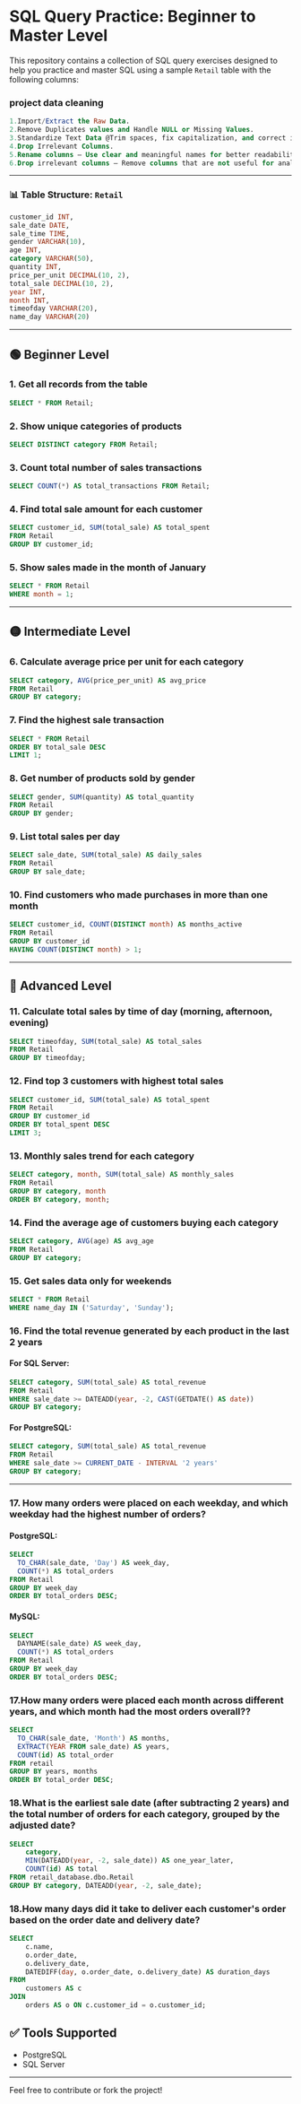 
# SQL Query Practice: Beginner to Master Level

This repository contains a collection of SQL query exercises designed to help you practice and master SQL using a sample `Retail` table with the following columns:

###  project data cleaning 

```sql
1.Import/Extract the Raw Data.
2.Remove Duplicates values and Handle NULL or Missing Values.
3.Standardize Text Data @Trim spaces, fix capitalization, and correct inconsistent spelling
4.Drop Irrelevant Columns.
5.Rename columns – Use clear and meaningful names for better readability.
6.Drop irrelevant columns – Remove columns that are not useful for analysis.
```

---

### 📊 Table Structure: `Retail`

```sql
customer_id INT,
sale_date DATE,
sale_time TIME,
gender VARCHAR(10),
age INT,
category VARCHAR(50),
quantity INT,
price_per_unit DECIMAL(10, 2),
total_sale DECIMAL(10, 2),
year INT,
month INT,
timeofday VARCHAR(20),
name_day VARCHAR(20)
```

---

## 🟢 Beginner Level

### 1. Get all records from the table

```sql
SELECT * FROM Retail;
```

### 2. Show unique categories of products

```sql
SELECT DISTINCT category FROM Retail;
```

### 3. Count total number of sales transactions

```sql
SELECT COUNT(*) AS total_transactions FROM Retail;
```

### 4. Find total sale amount for each customer

```sql
SELECT customer_id, SUM(total_sale) AS total_spent
FROM Retail
GROUP BY customer_id;
```

### 5. Show sales made in the month of January

```sql
SELECT * FROM Retail
WHERE month = 1;
```

---

## 🟡 Intermediate Level

### 6. Calculate average price per unit for each category

```sql
SELECT category, AVG(price_per_unit) AS avg_price
FROM Retail
GROUP BY category;
```

### 7. Find the highest sale transaction

```sql
SELECT * FROM Retail
ORDER BY total_sale DESC
LIMIT 1;
```

### 8. Get number of products sold by gender

```sql
SELECT gender, SUM(quantity) AS total_quantity
FROM Retail
GROUP BY gender;
```

### 9. List total sales per day

```sql
SELECT sale_date, SUM(total_sale) AS daily_sales
FROM Retail
GROUP BY sale_date;
```

### 10. Find customers who made purchases in more than one month

```sql
SELECT customer_id, COUNT(DISTINCT month) AS months_active
FROM Retail
GROUP BY customer_id
HAVING COUNT(DISTINCT month) > 1;
```

---

## 🔴 Advanced Level

### 11. Calculate total sales by time of day (morning, afternoon, evening)

```sql
SELECT timeofday, SUM(total_sale) AS total_sales
FROM Retail
GROUP BY timeofday;
```

### 12. Find top 3 customers with highest total sales

```sql
SELECT customer_id, SUM(total_sale) AS total_spent
FROM Retail
GROUP BY customer_id
ORDER BY total_spent DESC
LIMIT 3;
```

### 13. Monthly sales trend for each category

```sql
SELECT category, month, SUM(total_sale) AS monthly_sales
FROM Retail
GROUP BY category, month
ORDER BY category, month;
```

### 14. Find the average age of customers buying each category

```sql
SELECT category, AVG(age) AS avg_age
FROM Retail
GROUP BY category;
```

### 15. Get sales data only for weekends

```sql
SELECT * FROM Retail
WHERE name_day IN ('Saturday', 'Sunday');
```

### 16. Find the total revenue generated by each product in the last 2 years

#### For SQL Server:

```sql
SELECT category, SUM(total_sale) AS total_revenue
FROM Retail
WHERE sale_date >= DATEADD(year, -2, CAST(GETDATE() AS date))
GROUP BY category;
```

#### For PostgreSQL:

```sql
SELECT category, SUM(total_sale) AS total_revenue
FROM Retail
WHERE sale_date >= CURRENT_DATE - INTERVAL '2 years'
GROUP BY category;
```

---

### 17. How many orders were placed on each weekday, and which weekday had the highest number of orders?

#### PostgreSQL:

```sql
SELECT 
  TO_CHAR(sale_date, 'Day') AS week_day,
  COUNT(*) AS total_orders
FROM Retail
GROUP BY week_day
ORDER BY total_orders DESC;
```

#### MySQL:

```sql
SELECT 
  DAYNAME(sale_date) AS week_day,
  COUNT(*) AS total_orders
FROM Retail
GROUP BY week_day
ORDER BY total_orders DESC;
```

### 17.How many orders were placed each month across different years, and which month had the most orders overall??

```sql
SELECT 
  TO_CHAR(sale_date, 'Month') AS months,
  EXTRACT(YEAR FROM sale_date) AS years,
  COUNT(id) AS total_order
FROM retail
GROUP BY years, months
ORDER BY total_order DESC;

```
### 18.What is the earliest sale date (after subtracting 2 years) and the total number of orders for each category, grouped by the adjusted date?

```sql
SELECT 
    category,
    MIN(DATEADD(year, -2, sale_date)) AS one_year_later,
    COUNT(id) AS total
FROM retail_database.dbo.Retail
GROUP BY category, DATEADD(year, -2, sale_date);

```
### 18.How many days did it take to deliver each customer's order based on the order date and delivery date?

```sql
SELECT 
    c.name, 
    o.order_date,
    o.delivery_date,
    DATEDIFF(day, o.order_date, o.delivery_date) AS duration_days
FROM 
    customers AS c
JOIN 
    orders AS o ON c.customer_id = o.customer_id;

```

## ✅ Tools Supported

- PostgreSQL   
- SQL Server 

---

Feel free to contribute or fork the project!

